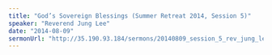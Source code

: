 ```yaml
---
title: "God’s Sovereign Blessings (Summer Retreat 2014, Session 5)"
speaker: "Reverend Jung Lee"
date: "2014-08-09"
sermonUrl: "http://35.190.93.184/sermons/20140809_session_5_rev_jung_lee_gods_sovereign_blessings.mp3"
---
```

